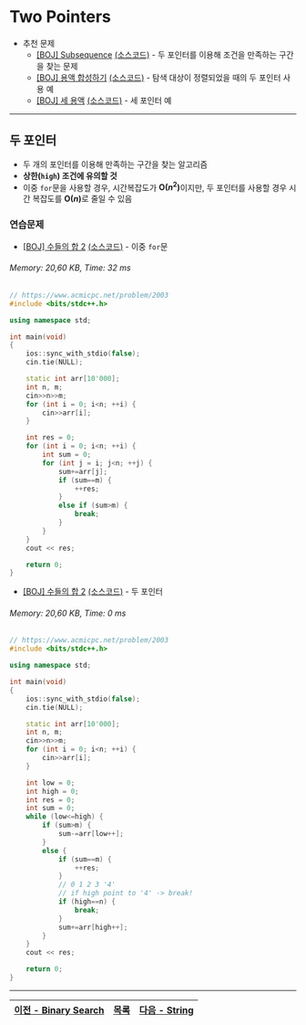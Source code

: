 # Two Pointers
* 추천 문제
    * [[BOJ] Subsequence](https://www.acmicpc.net/problem/1806) [(소스코드)](./src/210712_subsequence.cpp) - 두 포인터를 이용해 조건을 만족하는 구간을 찾는 문제
    * [[BOJ] 용액 합성하기](https://www.acmicpc.net/problem/14921) [(소스코드)](./src/210712_two_liquids.cpp) - 탐색 대상이 정렬되었을 때의 두 포인터 사용 예
    * [[BOJ] 세 용액](https://www.acmicpc.net/problem/2473) [(소스코드)](./src/210712_two_liquids.cpp) - 세 포인터 예
---

## 두 포인터
* 두 개의 포인터를 이용해 만족하는 구간을 찾는 알고리즘
* <b>상한(`high`) 조건에 유의할 것</b>
* 이중 `for`문을 사용할 경우, 시간복잡도가 <b>O(<i>n</i><sup>2</sup>)</b>이지만, 두 포인터를 사용할 경우 시간 복잡도를 <b>O(<i>n</i>)</b>로 줄일 수 있음 

### 연습문제
* [[BOJ] 수들의 합 2](https://www.acmicpc.net/problem/2003) [(소스코드)](./src/210712_exer1.cpp) - 이중 `for`문
###### Memory: 20,60 KB, Time: 32 ms
```c++
// https://www.acmicpc.net/problem/2003
#include <bits/stdc++.h>

using namespace std;

int main(void)
{
    ios::sync_with_stdio(false);
    cin.tie(NULL);

    static int arr[10'000];
    int n, m;
    cin>>n>>m;
    for (int i = 0; i<n; ++i) {
        cin>>arr[i];
    }

    int res = 0;
    for (int i = 0; i<n; ++i) {
        int sum = 0;
        for (int j = i; j<n; ++j) {
            sum+=arr[j];
            if (sum==m) {
                ++res;
            }
            else if (sum>m) {
                break;
            }
        }
    }
    cout << res;

    return 0;
}
```

* [[BOJ] 수들의 합 2](https://www.acmicpc.net/problem/2003) [(소스코드)](./src/210712_exer2.cpp) - 두 포인터
###### Memory: 20,60 KB, Time: 0 ms
```c++
// https://www.acmicpc.net/problem/2003
#include <bits/stdc++.h>

using namespace std;

int main(void)
{
    ios::sync_with_stdio(false);
    cin.tie(NULL);

    static int arr[10'000];
    int n, m;
    cin>>n>>m;
    for (int i = 0; i<n; ++i) {
        cin>>arr[i];
    }

    int low = 0;
    int high = 0;
    int res = 0;
    int sum = 0;
    while (low<=high) {
        if (sum>m) {
            sum-=arr[low++];
        } 
        else {
            if (sum==m) {
                ++res;
            }
            // 0 1 2 3 '4'
            // if high point to '4' -> break!
            if (high==n) {
                break;
            }
            sum+=arr[high++];
        }
    }
    cout << res;

    return 0;
}
```

---
|[이전 - Binary Search](/binary_search/)|[목록](https://github.com/RyanJeong/CP#index)|[다음 - String](/string/)|
|-|-|-|